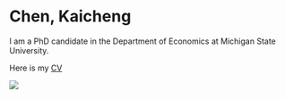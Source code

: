 # Chen, Kaicheng

I am a PhD candidate in the Department of Economics at Michigan State University.

Here is my [CV](https://michiganstate-my.sharepoint.com/:b:/r/personal/chenka19_msu_edu/Documents/personal%20web/CV_Kaicheng_0519.pdf?csf=1&web=1&e=QRusUt)

![](https://michiganstate-my.sharepoint.com/:i:/r/personal/chenka19_msu_edu/Documents/personal%20web/_DSC1623_new.jpeg?csf=1&web=1&e=Pyuofq)
